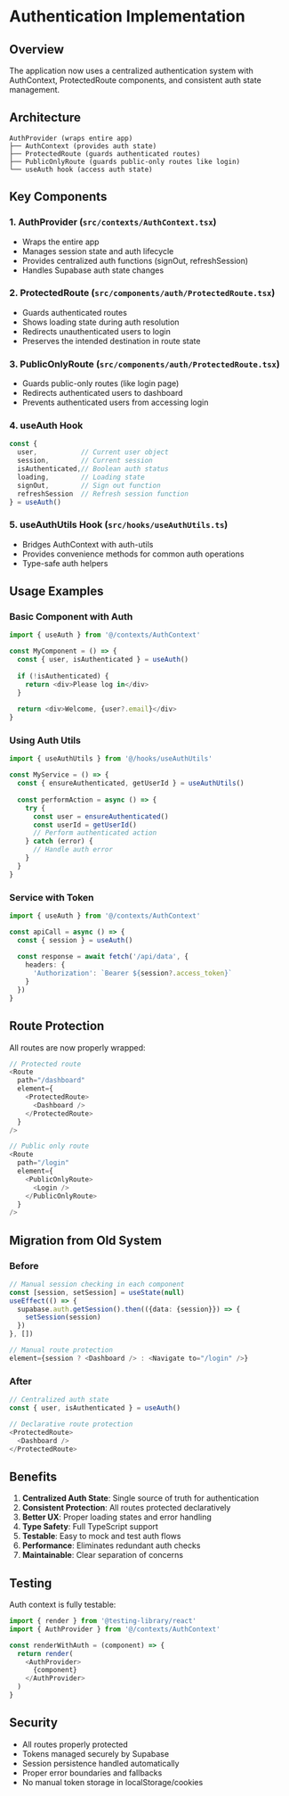 # Authentication Implementation

## Overview

The application now uses a centralized authentication system with AuthContext, ProtectedRoute components, and consistent auth state management.

## Architecture

```
AuthProvider (wraps entire app)
├── AuthContext (provides auth state)
├── ProtectedRoute (guards authenticated routes)
├── PublicOnlyRoute (guards public-only routes like login)
└── useAuth hook (access auth state)
```

## Key Components

### 1. AuthProvider (`src/contexts/AuthContext.tsx`)
- Wraps the entire app
- Manages session state and auth lifecycle
- Provides centralized auth functions (signOut, refreshSession)
- Handles Supabase auth state changes

### 2. ProtectedRoute (`src/components/auth/ProtectedRoute.tsx`)
- Guards authenticated routes
- Shows loading state during auth resolution
- Redirects unauthenticated users to login
- Preserves the intended destination in route state

### 3. PublicOnlyRoute (`src/components/auth/ProtectedRoute.tsx`)
- Guards public-only routes (like login page)
- Redirects authenticated users to dashboard
- Prevents authenticated users from accessing login

### 4. useAuth Hook
```typescript
const { 
  user,           // Current user object
  session,        // Current session
  isAuthenticated,// Boolean auth status
  loading,        // Loading state
  signOut,        // Sign out function
  refreshSession  // Refresh session function
} = useAuth()
```

### 5. useAuthUtils Hook (`src/hooks/useAuthUtils.ts`)
- Bridges AuthContext with auth-utils
- Provides convenience methods for common auth operations
- Type-safe auth helpers

## Usage Examples

### Basic Component with Auth
```typescript
import { useAuth } from '@/contexts/AuthContext'

const MyComponent = () => {
  const { user, isAuthenticated } = useAuth()
  
  if (!isAuthenticated) {
    return <div>Please log in</div>
  }
  
  return <div>Welcome, {user?.email}</div>
}
```

### Using Auth Utils
```typescript
import { useAuthUtils } from '@/hooks/useAuthUtils'

const MyService = () => {
  const { ensureAuthenticated, getUserId } = useAuthUtils()
  
  const performAction = async () => {
    try {
      const user = ensureAuthenticated()
      const userId = getUserId()
      // Perform authenticated action
    } catch (error) {
      // Handle auth error
    }
  }
}
```

### Service with Token
```typescript
import { useAuth } from '@/contexts/AuthContext'

const apiCall = async () => {
  const { session } = useAuth()
  
  const response = await fetch('/api/data', {
    headers: {
      'Authorization': `Bearer ${session?.access_token}`
    }
  })
}
```

## Route Protection

All routes are now properly wrapped:

```typescript
// Protected route
<Route 
  path="/dashboard" 
  element={
    <ProtectedRoute>
      <Dashboard />
    </ProtectedRoute>
  } 
/>

// Public only route
<Route 
  path="/login" 
  element={
    <PublicOnlyRoute>
      <Login />
    </PublicOnlyRoute>
  } 
/>
```

## Migration from Old System

### Before
```typescript
// Manual session checking in each component
const [session, setSession] = useState(null)
useEffect(() => {
  supabase.auth.getSession().then(({data: {session}}) => {
    setSession(session)
  })
}, [])

// Manual route protection
element={session ? <Dashboard /> : <Navigate to="/login" />}
```

### After
```typescript
// Centralized auth state
const { user, isAuthenticated } = useAuth()

// Declarative route protection
<ProtectedRoute>
  <Dashboard />
</ProtectedRoute>
```

## Benefits

1. **Centralized Auth State**: Single source of truth for authentication
2. **Consistent Protection**: All routes protected declaratively
3. **Better UX**: Proper loading states and error handling
4. **Type Safety**: Full TypeScript support
5. **Testable**: Easy to mock and test auth flows
6. **Performance**: Eliminates redundant auth checks
7. **Maintainable**: Clear separation of concerns

## Testing

Auth context is fully testable:

```typescript
import { render } from '@testing-library/react'
import { AuthProvider } from '@/contexts/AuthContext'

const renderWithAuth = (component) => {
  return render(
    <AuthProvider>
      {component}
    </AuthProvider>
  )
}
```

## Security

- All routes properly protected
- Tokens managed securely by Supabase
- Session persistence handled automatically
- Proper error boundaries and fallbacks
- No manual token storage in localStorage/cookies